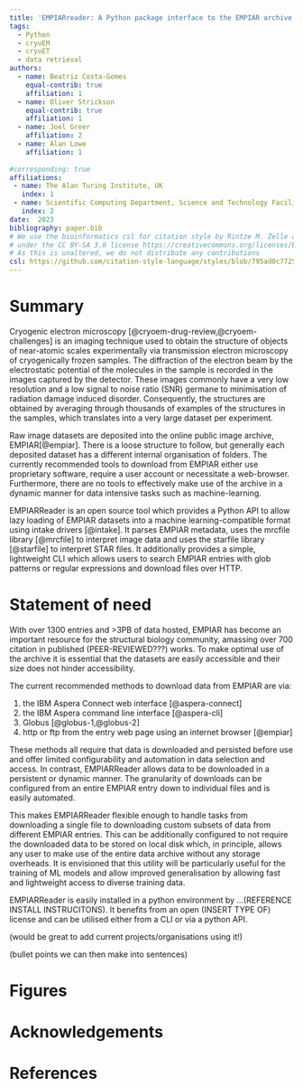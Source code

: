```yaml
---
title: 'EMPIARreader: A Python package interface to the EMPIAR archive'
tags:
  - Python
  - cryoEM
  - cryoET
  - data retrieval
authors:
  - name: Beatriz Costa-Gomes
    equal-contrib: true
    affiliation: 1
  - name: Oliver Strickson
    equal-contrib: true 
    affiliation: 1
  - name: Joel Greer
    affiliation: 2
  - name: Alan Lowe
    affiliation: 1
    
#corresponding: true 
affiliations:
 - name: The Alan Turing Institute, UK
   index: 1
 - name: Scientific Computing Department, Science and Technology Facilities Council, Research Complex at Harwell, Didcot, OX11 0FA, England
   index: 2
date:  2023
bibliography: paper.bib
# We use the bioinformatics csl for citation style by Rintze M. Zelle and Sebastian Karcher, unaltered and
# under the CC BY-SA 3.0 license https://creativecommons.org/licenses/by-sa/3.0/
# As this is unaltered, we do not distribute any contributions
csl: https://github.com/citation-style-language/styles/blob/795ad0c77258cb7e01f3413123b5b556b4cb6a98/bioinformatics.csl
---
```



# Summary

Cryogenic electron microscopy [@cryoem-drug-review,@cryoem-challenges] is an imaging technique used to obtain the structure of objects of near-atomic scales experimentally via transmission electron microscopy of cryogenically frozen samples. The diffraction of the electron beam by the electrostatic potential of the molecules in the sample is recorded in the images captured by the detector. These images commonly have a very low resolution and a low signal to noise ratio (SNR) germane to minimisation of radiation damage induced disorder. Consequently, the structures are obtained by averaging through thousands of examples of the structures in the samples, which translates into a very large dataset per experiment.

Raw image datasets are deposited into the online public image archive, EMPIAR[@empiar]. There is a loose structure to follow, but generally each deposited dataset has a different internal organisation of folders. The currently recommended tools to download from EMPIAR either use proprietary software, require a user account or necessitate a web-browser. Furthermore, there are no tools to effectively make use of the archive in a dynamic manner for data intensive tasks such as machine-learning.

EMPIARReader is an open source tool which provides a Python API to allow lazy loading of EMPIAR datasets into a machine learning-compatible format using intake drivers [@intake]. It parses EMPIAR metadata, uses the mrcfile library [@mrcfile] to interpret image data and uses the starfile library [@starfile] to interpret STAR files. It additionally provides a simple, lightweight CLI which allows users to search EMPIAR entries with glob patterns or regular expressions and download files over HTTP.

# Statement of need

With over 1300 entries and >3PB of data hosted, EMPIAR has become an important resource for the structural biology community, amassing over 700 citation in published (PEER-REVIEWED???) works. To make optimal use of the archive it is essential that the datasets are easily accessible and their size does not hinder accessibility.

The current recommended methods to download data from EMPIAR are via:
1. the IBM Aspera Connect web interface [@aspera-connect]
2. the IBM Aspera command line interface [@aspera-cli]
3. Globus [@globus-1,@globus-2]
4. http or ftp from the entry web page using an internet browser [@empiar]

These methods all require that data is downloaded and persisted before use and offer limited configurability and automation in data selection and access. In contrast, EMPIARReader allows data to be downloaded in a persistent or dynamic manner. The granularity of downloads can be configured from an entire EMPIAR entry down to individual files and is easily automated.

This makes EMPIARReader flexible enough to handle tasks from downloading a single file to downloading custom subsets of data from different EMPIAR entries. This can be additionally configured to not require the downloaded data to be stored on local disk which, in principle, allows any user to make use of the entire data archive without any storage overheads. It is envisioned that this utility will be particularly useful for the training of ML models and allow improved generalisation by allowing fast and lightweight access to diverse training data.

EMPIARReader is easily installed in a python environment by ...(REFERENCE INSTALL INSTRUCITONS). It benefits from an open (INSERT TYPE OF) license and can be utilised either from a CLI or via a python API.

(would be great to add current projects/organisations using it!)

(bullet points we can then make into sentences)


# Figures

# Acknowledgements

# References
